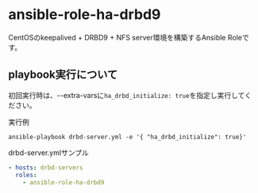ansible-role-ha-drbd9
=====================

CentOSのkeepalived + DRBD9 + NFS server環境を構築するAnsible Roleです。

## playbook実行について

初回実行時は、--extra-varsに```ha_drbd_initialize: true```を指定し実行してください。

実行例
```
ansible-playbook drbd-server.yml -e '{ "ha_drbd_initialize": true}'
```

drbd-server.ymlサンプル
```yaml:drbd-server.yml
- hosts: drbd-servers
  roles:
    - ansible-role-ha-drbd9
```


